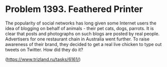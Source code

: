 # Problem 1393. Feathered Printer

The popularity of social networks has long given some Internet users the idea of ​​blogging on behalf of animals - their pet cats, dogs, parrots. It is clear that posts and photographs on such blogs are posted by real people. Advertisers for one restaurant chain in Australia went further. To raise awareness of their brand, they decided to get a real live chicken to type out tweets on Twitter. How did they do it?

(https://www.trizland.ru/tasks/6161/)
